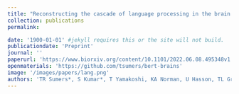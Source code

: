 ```yaml
---
title: "Reconstructing the cascade of language processing in the brain using the internal structure of transformer-based language models."
collection: publications
permalink: 

date: '1900-01-01' #jekyll requires this or the site will not build.
publicationdate: 'Preprint'
journal: ''
paperurl: 'https://www.biorxiv.org/content/10.1101/2022.06.08.495348v1.full.pdf'
openmaterials: 'https://github.com/tsumers/bert-brains'
image: '/images/papers/lang.png'
authors: 'TR Sumers*, S Kumar*, T Yamakoshi, KA Norman, U Hasson, TL Griffiths, RD Hawkins, SA Nastase'
---
```

